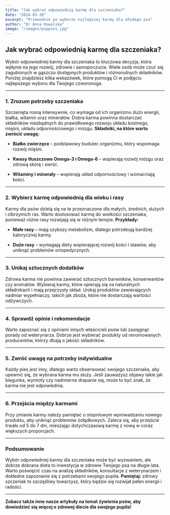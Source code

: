 ```yaml
---
title: "Jak wybrać odpowiednią karmę dla szczeniaka?"
date: "2024-03-20"
excerpt: "Przewodnik po wyborze najlepszej karmy dla młodego psa"
author: "Dr Anna Kowalska"
image: "/images/puppies.jpg"
---
```




## Jak wybrać odpowiednią karmę dla szczeniaka? 

Wybór odpowiedniej karmy dla szczeniaka to kluczowa decyzja, która wpłynie na jego rozwój, zdrowie i samopoczucie. Wiele osób może czuć się zagubionych w gąszczu dostępnych produktów i różnorodnych składników. Poniżej znajdziesz kilka wskazówek, które pomogą Ci w podjęciu najlepszego wyboru dla Twojego czworonoga.


---


### 1. Zrozum potrzeby szczeniaka 

Szczenięta rosną intensywnie, co wymaga od ich organizmu dużo energii, białka, witamin oraz minerałów. Dobra karma powinna dostarczać składników niezbędnych do prawidłowego rozwoju układu kostnego, mięśni, układu odpornościowego i mózgu.
**Składniki, na które warto zwrócić uwagę:**  
- **Białko zwierzęce**  – podstawowy budulec organizmu, który wspomaga rozwój mięśni.
 
- **Kwasy tłuszczowe Omega-3 i Omega-6**  – wspierają rozwój mózgu oraz zdrową skórę i sierść.
 
- **Witaminy i minerały**  – wspierają układ odpornościowy i wzmacniają kości.


---


### 2. Wybierz karmę odpowiednią dla wieku i rasy 

Karmy dla psów dzielą się na te przeznaczone dla małych, średnich, dużych i olbrzymich ras. Warto dostosować karmę do wielkości szczeniaka, ponieważ różne rasy rozwijają się w różnym tempie.
**Przykłady:**  
- **Małe rasy**  – mają szybszy metabolizm, dlatego potrzebują bardziej kalorycznej karmy.
 
- **Duże rasy**  – wymagają diety wspierającej rozwój kości i stawów, aby uniknąć problemów ortopedycznych.


---


### 3. Unikaj sztucznych dodatków 

Zdrowa karma nie powinna zawierać sztucznych barwników, konserwantów czy aromatów. Wybieraj karmy, które opierają się na naturalnych składnikach i mają przejrzysty skład. Unikaj produktów zawierających nadmiar wypełniaczy, takich jak zboża, które nie dostarczają wartości odżywczych.


---


### 4. Sprawdź opinie i rekomendacje 

Warto zapoznać się z opiniami innych właścicieli psów lub zasięgnąć porady od weterynarza. Dobrze jest wybierać produkty od renomowanych producentów, którzy dbają o jakość składników.


---


### 5. Zwróć uwagę na potrzeby indywidualne 

Każdy pies jest inny, dlatego warto obserwować swojego szczeniaka, aby upewnić się, że wybrana karma mu służy. Jeśli zauważysz objawy takie jak biegunka, wymioty czy nadmierne drapanie się, może to być znak, że karma nie jest odpowiednia.


---


### 6. Przejścia między karmami 

Przy zmianie karmy należy pamiętać o stopniowym wprowadzaniu nowego produktu, aby uniknąć problemów żołądkowych. Zaleca się, aby przejście trwało od 5 do 7 dni, mieszając dotychczasową karmę z nową w coraz większych proporcjach.


---


### Podsumowanie 

Wybór odpowiedniej karmy dla szczeniaka może być wyzwaniem, ale dobrze dobrana dieta to inwestycja w zdrowie Twojego psa na długie lata. Warto poświęcić czas na analizę składników, konsultacje z weterynarzem i dokładne zapoznanie się z potrzebami swojego pupila.
**Pamiętaj:**  zdrowy szczeniak to szczęśliwy towarzysz, który będzie się rozwijał pełen energii i radości.

---

**Zobacz także inne nasze artykuły na temat żywienia psów, aby dowiedzieć się więcej o zdrowej diecie dla swojego pupila!**
